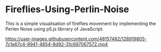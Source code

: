 # Fireflies-Using-Perlin-Noise

This is a simple visualisation of fireflies movement by implementing the Perlen Noise using p5.js librrary of JavaScript.

https://user-images.githubusercontent.com/48157482/128919805-7c1e67c4-9941-4854-8d92-31c697067572.mp4
